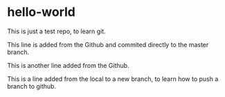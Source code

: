 # hello-world
This is just a test repo, to learn git.

This line is added from the Github and commited directly to the master branch.

This is another line added from the Github.

This is a line added from the local to a new branch, to learn how to push a branch to github.